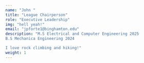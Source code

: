 ```yaml
---
name: "John "
title: "League Chairperson"
role: "Executive Leadership"
img: "hell yeah!"
email: "jpforte1@binghamton.edu"
description: "M.S Electrical and Computer Engineering 2025
B.S Mechanica Engineering 2024

I love rock climbing and hiking!"
weight: 1
---
```

